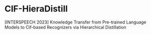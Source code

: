# CIF-HieraDistill
[INTERSPEECH 2023] Knowledge Transfer from Pre-trained Language Models to Cif-based Recognizers via Hierarchical Distillation
